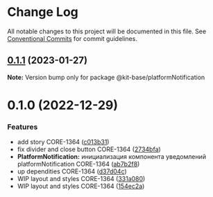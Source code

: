# Change Log

All notable changes to this project will be documented in this file.
See [Conventional Commits](https://conventionalcommits.org) for commit guidelines.

## [0.1.1](https://bitbucket.pcbltools.ru/bitbucket/projects/EDUPOWER/repos/uikit4/browse/packages/ui/PlatformNotification/compare/@kit-base/platformNotification@0.1.0...@kit-base/platformNotification@0.1.1) (2023-01-27)

**Note:** Version bump only for package @kit-base/platformNotification





# 0.1.0 (2022-12-29)


### Features

* add story CORE-1364 ([c013b31](https://bitbucket.pcbltools.ru/bitbucket/projects/EDUPOWER/repos/uikit4/browse/packages/ui/PlatformNotification/commits/c013b31db300f072b447ebf41e71aa870cd982f5))
* fix divider and close button CORE-1364 ([2734bfa](https://bitbucket.pcbltools.ru/bitbucket/projects/EDUPOWER/repos/uikit4/browse/packages/ui/PlatformNotification/commits/2734bfa2a13121f0e99cada2eeec9beeea3f42e2))
* **PlatformNotification:** инициализация компонента уведомлений platformNotification CORE-1364 ([ab7b2f8](https://bitbucket.pcbltools.ru/bitbucket/projects/EDUPOWER/repos/uikit4/browse/packages/ui/PlatformNotification/commits/ab7b2f82e0cfe8a46e1e53ba45deedc0b36f44ab))
* up dependities CORE-1364 ([d37d04c](https://bitbucket.pcbltools.ru/bitbucket/projects/EDUPOWER/repos/uikit4/browse/packages/ui/PlatformNotification/commits/d37d04cea7c6f3427dd81498c36949e332639251))
* WIP layout and styles CORE-1364 ([331a080](https://bitbucket.pcbltools.ru/bitbucket/projects/EDUPOWER/repos/uikit4/browse/packages/ui/PlatformNotification/commits/331a0806a5695c21a0dca237ae0d74b4a166b939))
* WIP layout and styles CORE-1364 ([154ec2a](https://bitbucket.pcbltools.ru/bitbucket/projects/EDUPOWER/repos/uikit4/browse/packages/ui/PlatformNotification/commits/154ec2a7a29dd89e85bf323f7a54485e561c1b28))
